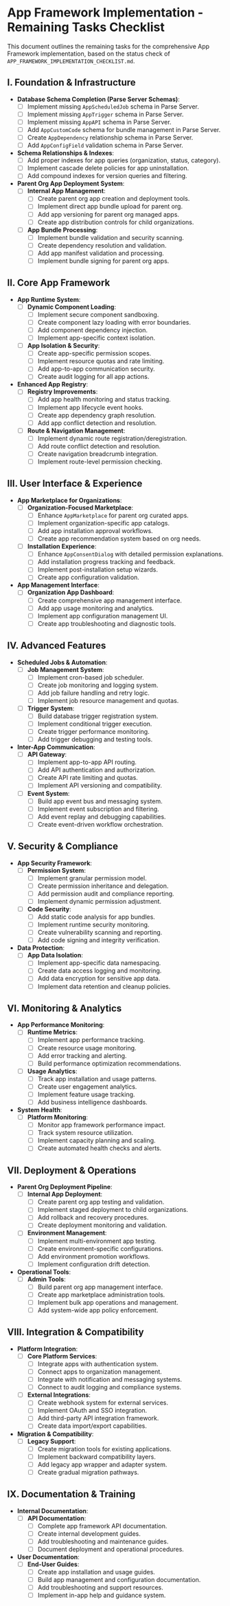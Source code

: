 # App Framework Implementation - Remaining Tasks Checklist

This document outlines the remaining tasks for the comprehensive App Framework implementation, based on the status check of `APP_FRAMEWORK_IMPLEMENTATION_CHECKLIST.md`.

## I. Foundation & Infrastructure

*   **Database Schema Completion (Parse Server Schemas)**:
    - [ ] Implement missing `AppScheduledJob` schema in Parse Server.
    - [ ] Implement missing `AppTrigger` schema in Parse Server.
    - [ ] Implement missing `AppAPI` schema in Parse Server.
    - [ ] Add `AppCustomCode` schema for bundle management in Parse Server.
    - [ ] Create `AppDependency` relationship schema in Parse Server.
    - [ ] Add `AppConfigField` validation schema in Parse Server.
*   **Schema Relationships & Indexes**:
    - [ ] Add proper indexes for app queries (organization, status, category).
    - [ ] Implement cascade delete policies for app uninstallation.
    - [ ] Add compound indexes for version queries and filtering.
*   **Parent Org App Deployment System**:
    - [ ] **Internal App Management**:
        - [ ] Create parent org app creation and deployment tools.
        - [ ] Implement direct app bundle upload for parent org.
        - [ ] Add app versioning for parent org managed apps.
        - [ ] Create app distribution controls for child organizations.
    - [ ] **App Bundle Processing**:
        - [ ] Implement bundle validation and security scanning.
        - [ ] Create dependency resolution and validation.
        - [ ] Add app manifest validation and processing.
        - [ ] Implement bundle signing for parent org apps.

## II. Core App Framework

*   **App Runtime System**:
    - [ ] **Dynamic Component Loading**:
        - [ ] Implement secure component sandboxing.
        - [ ] Create component lazy loading with error boundaries.
        - [ ] Add component dependency injection.
        - [ ] Implement app-specific context isolation.
    - [ ] **App Isolation & Security**:
        - [ ] Create app-specific permission scopes.
        - [ ] Implement resource quotas and rate limiting.
        - [ ] Add app-to-app communication security.
        - [ ] Create audit logging for all app actions.
*   **Enhanced App Registry**:
    - [ ] **Registry Improvements**:
        - [ ] Add app health monitoring and status tracking.
        - [ ] Implement app lifecycle event hooks.
        - [ ] Create app dependency graph resolution.
        - [ ] Add app conflict detection and resolution.
    - [ ] **Route & Navigation Management**:
        - [ ] Implement dynamic route registration/deregistration.
        - [ ] Add route conflict detection and resolution.
        - [ ] Create navigation breadcrumb integration.
        - [ ] Implement route-level permission checking.

## III. User Interface & Experience

*   **App Marketplace for Organizations**:
    - [ ] **Organization-Focused Marketplace**:
        - [ ] Enhance `AppMarketplace` for parent org curated apps.
        - [ ] Implement organization-specific app catalogs.
        - [ ] Add app installation approval workflows.
        - [ ] Create app recommendation system based on org needs.
    - [ ] **Installation Experience**:
        - [ ] Enhance `AppConsentDialog` with detailed permission explanations.
        - [ ] Add installation progress tracking and feedback.
        - [ ] Implement post-installation setup wizards.
        - [ ] Create app configuration validation.
*   **App Management Interface**:
    - [ ] **Organization App Dashboard**:
        - [ ] Create comprehensive app management interface.
        - [ ] Add app usage monitoring and analytics.
        - [ ] Implement app configuration management UI.
        - [ ] Create app troubleshooting and diagnostic tools.

## IV. Advanced Features

*   **Scheduled Jobs & Automation**:
    - [ ] **Job Management System**:
        - [ ] Implement cron-based job scheduler.
        - [ ] Create job monitoring and logging system.
        - [ ] Add job failure handling and retry logic.
        - [ ] Implement job resource management and quotas.
    - [ ] **Trigger System**:
        - [ ] Build database trigger registration system.
        - [ ] Implement conditional trigger execution.
        - [ ] Create trigger performance monitoring.
        - [ ] Add trigger debugging and testing tools.
*   **Inter-App Communication**:
    - [ ] **API Gateway**:
        - [ ] Implement app-to-app API routing.
        - [ ] Add API authentication and authorization.
        - [ ] Create API rate limiting and quotas.
        - [ ] Implement API versioning and compatibility.
    - [ ] **Event System**:
        - [ ] Build app event bus and messaging system.
        - [ ] Implement event subscription and filtering.
        - [ ] Add event replay and debugging capabilities.
        - [ ] Create event-driven workflow orchestration.

## V. Security & Compliance

*   **App Security Framework**:
    - [ ] **Permission System**:
        - [ ] Implement granular permission model.
        - [ ] Create permission inheritance and delegation.
        - [ ] Add permission audit and compliance reporting.
        - [ ] Implement dynamic permission adjustment.
    - [ ] **Code Security**:
        - [ ] Add static code analysis for app bundles.
        - [ ] Implement runtime security monitoring.
        - [ ] Create vulnerability scanning and reporting.
        - [ ] Add code signing and integrity verification.
*   **Data Protection**:
    - [ ] **App Data Isolation**:
        - [ ] Implement app-specific data namespacing.
        - [ ] Create data access logging and monitoring.
        - [ ] Add data encryption for sensitive app data.
        - [ ] Implement data retention and cleanup policies.

## VI. Monitoring & Analytics

*   **App Performance Monitoring**:
    - [ ] **Runtime Metrics**:
        - [ ] Implement app performance tracking.
        - [ ] Create resource usage monitoring.
        - [ ] Add error tracking and alerting.
        - [ ] Build performance optimization recommendations.
    - [ ] **Usage Analytics**:
        - [ ] Track app installation and usage patterns.
        - [ ] Create user engagement analytics.
        - [ ] Implement feature usage tracking.
        - [ ] Add business intelligence dashboards.
*   **System Health**:
    - [ ] **Platform Monitoring**:
        - [ ] Monitor app framework performance impact.
        - [ ] Track system resource utilization.
        - [ ] Implement capacity planning and scaling.
        - [ ] Create automated health checks and alerts.

## VII. Deployment & Operations

*   **Parent Org Deployment Pipeline**:
    - [ ] **Internal App Deployment**:
        - [ ] Create parent org app testing and validation.
        - [ ] Implement staged deployment to child organizations.
        - [ ] Add rollback and recovery procedures.
        - [ ] Create deployment monitoring and validation.
    - [ ] **Environment Management**:
        - [ ] Implement multi-environment app testing.
        - [ ] Create environment-specific configurations.
        - [ ] Add environment promotion workflows.
        - [ ] Implement configuration drift detection.
*   **Operational Tools**:
    - [ ] **Admin Tools**:
        - [ ] Build parent org app management interface.
        - [ ] Create app marketplace administration tools.
        - [ ] Implement bulk app operations and management.
        - [ ] Add system-wide app policy enforcement.

## VIII. Integration & Compatibility

*   **Platform Integration**:
    - [ ] **Core Platform Services**:
        - [ ] Integrate apps with authentication system.
        - [ ] Connect apps to organization management.
        - [ ] Integrate with notification and messaging systems.
        - [ ] Connect to audit logging and compliance systems.
    - [ ] **External Integrations**:
        - [ ] Create webhook system for external services.
        - [ ] Implement OAuth and SSO integration.
        - [ ] Add third-party API integration framework.
        - [ ] Create data import/export capabilities.
*   **Migration & Compatibility**:
    - [ ] **Legacy Support**:
        - [ ] Create migration tools for existing applications.
        - [ ] Implement backward compatibility layers.
        - [ ] Add legacy app wrapper and adapter system.
        - [ ] Create gradual migration pathways.

## IX. Documentation & Training

*   **Internal Documentation**:
    - [ ] **API Documentation**:
        - [ ] Complete app framework API documentation.
        - [ ] Create internal development guides.
        - [ ] Add troubleshooting and maintenance guides.
        - [ ] Document deployment and operational procedures.
*   **User Documentation**:
    - [ ] **End-User Guides**:
        - [ ] Create app installation and usage guides.
        - [ ] Build app management and configuration documentation.
        - [ ] Add troubleshooting and support resources.
        - [ ] Implement in-app help and guidance system.